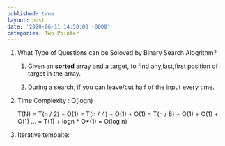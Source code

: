 ```yaml
---
published: true
layout: post
date: '2020-06-11 14:50:00 -0000'
categories: Two Pointer
---
```

1. What Type of Questions can be Soloved by Binary Search Alogrithm?

	1. Given an **sorted** array and a target, to find any,last,first position of target in the array. 

    2. During a search, if you can leave/cut half of the input every time.

2. Time Complexity : O(logn)


    T(N) = T(n / 2) + O(1)
         = T(n / 4) + O(1) + O(1)
         = T(n / 8) + O(1) + O(1) + O(1)
         ...
         = T(1) + logn * O*(1)
         = O(log n)

3. Iterative tempalte:
		

